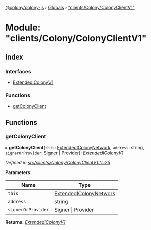 [@colony/colony-js](../README.md) › [Globals](../globals.md) › ["clients/Colony/ColonyClientV1"](_clients_colony_colonyclientv1_.md)

# Module: "clients/Colony/ColonyClientV1"

## Index

### Interfaces

* [ExtendedIColonyV1](../interfaces/_clients_colony_colonyclientv1_.extendedicolonyv1.md)

### Functions

* [getColonyClient](_clients_colony_colonyclientv1_.md#getcolonyclient)

## Functions

###  getColonyClient

▸ **getColonyClient**(`this`: [ExtendedIColonyNetwork](../interfaces/_clients_colonynetworkclient_.extendedicolonynetwork.md), `address`: string, `signerOrProvider`: Signer | Provider): *[ExtendedIColonyV1](../interfaces/_clients_colony_colonyclientv1_.extendedicolonyv1.md)*

*Defined in [src/clients/Colony/ColonyClientV1.ts:25](https://github.com/JoinColony/colonyJS/blob/60b53ae/src/clients/Colony/ColonyClientV1.ts#L25)*

**Parameters:**

Name | Type |
------ | ------ |
`this` | [ExtendedIColonyNetwork](../interfaces/_clients_colonynetworkclient_.extendedicolonynetwork.md) |
`address` | string |
`signerOrProvider` | Signer &#124; Provider |

**Returns:** *[ExtendedIColonyV1](../interfaces/_clients_colony_colonyclientv1_.extendedicolonyv1.md)*
